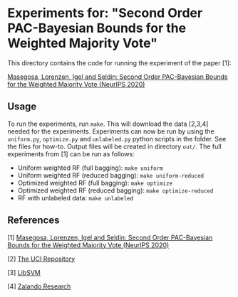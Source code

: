 # Experiments for: "Second Order PAC-Bayesian Bounds for the Weighted Majority Vote"
This directory contains the code for running the experiment of the paper [1]:

[Masegosa, Lorenzen, Igel and Seldin: Second Order PAC-Bayesian Bounds for the Weighted Majority Vote (NeurIPS 2020)](https://arxiv.org/abs/2007.13532)

## Usage
To run the experiments, run `make`. This will download the data [2,3,4] needed for the experiments.
Experiments can now be run by using the `uniform.py`, `optimize.py` and `unlabeled.py` python scripts in the folder. See the files for how-to. Output files will be created in directory `out/`.
The full experiments from [1] can be run as follows:

* Uniform weighted RF (full bagging): `make uniform`
* Uniform weighted RF (reduced bagging): `make uniform-reduced`
* Optimized weighted RF (full bagging): `make optimize`
* Optimized weighted RF (reduced bagging): `make optimize-reduced`
* RF with unlabeled data: `make unlabeled`

## References
\[1\] [Masegosa, Lorenzen, Igel and Seldin: Second Order PAC-Bayesian Bounds for the Weighted Majority Vote (NeurIPS 2020)](https://arxiv.org/abs/2007.13532)

\[2\] [The UCI Repository](https://archive.ics.uci.edu/ml/index.php)

\[3\] [LibSVM](https://www.csie.ntu.edu.tw/~cjlin/libsvmtools/datasets/)

\[4\] [Zalando Research](https://research.zalando.com/welcome/mission/research-projects/fashion-mnist/)
